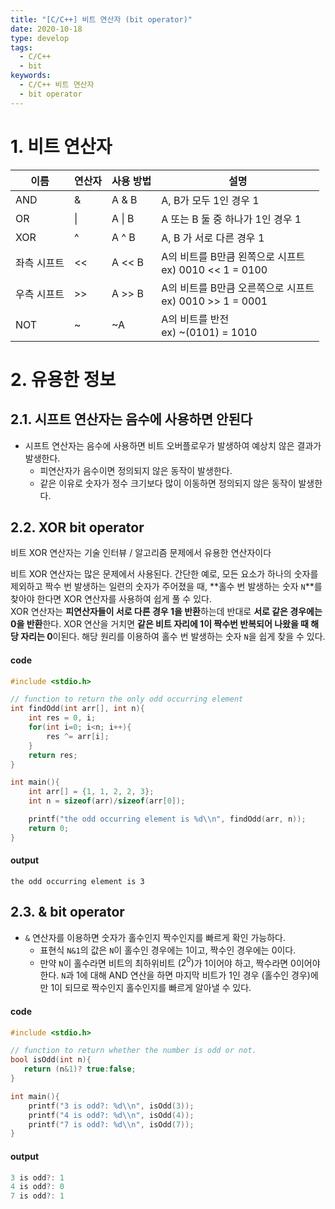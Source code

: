 ```yaml
---
title: "[C/C++] 비트 연산자 (bit operator)"
date: 2020-10-18
type: develop
tags:
  - C/C++
  - bit
keywords:
  - C/C++ 비트 연산자
  - bit operator
---
```



# 1. 비트 연산자


|     이름    |    연산자    |  사용 방법        | 설명                       |
|---------|-----------|-----------------|----------------------------------------|
| AND  | &    | A & B   | A, B가 모두 1인 경우 1  |
| OR   | \|   | A \| B  | A 또는 B 둘 중 하나가 1인 경우 1  |
| XOR  | ^    | A ^ B   | A, B 가 서로 다른 경우 1  |
| 좌측 시프트 | <<  | A << B  | A의 비트를 B만큼 왼쪽으로 시프트<br>ex) 0010 << 1 = 0100  |
| 우측 시프트 | >>  | A >> B  | A의 비트를 B만큼 오른쪽으로 시프트<br>ex) 0010 >> 1 = 0001  |
| NOT   | ~   | ~A  | A의 비트를 반전<br> ex) ~(0101) = 1010|




# 2. 유용한 정보


## 2.1. 시프트 연산자는 음수에 사용하면 안된다

- 시프트 연산자는 음수에 사용하면 비트 오버플로우가 발생하여 예상치 않은 결과가 발생한다.
  - 피연산자가 음수이면 정의되지 않은 동작이 발생한다.
  - 같은 이유로 숫자가 정수 크기보다 많이 이동하면 정의되지 않은 동작이 발생한다.



## 2.2. XOR bit operator

비트 XOR 연산자는 기술 인터뷰 / 알고리즘 문제에서 유용한 연산자이다

비트 XOR 연산자는 많은 문제에서 사용된다. 간단한 예로, 모든 요소가 하나의 숫자를 제외하고 짝수 번 발생하는 일련의 숫자가 주어졌을 때, **홀수 번 발생하는 숫자 `N`**를 찾아야 한다면 XOR 연산자를 사용하여 쉽게 풀 수 있다. <br>
XOR 연산자는 **피연산자들이 서로 다른 경우 1을 반환**하는데 반대로 **서로 같은 경우에는 0을 반환**한다. XOR 연산을 거치면 **같은 비트 자리에 1이 짝수번 반복되어 나왔을 때 해당 자리는 0**이된다. 해당 원리를 이용하여 홀수 번 발생하는 숫자 `N`을 쉽게 찾을 수 있다.


#### code

```cpp
#include <stdio.h>

// function to return the only odd occurring element
int findOdd(int arr[], int n){
    int res = 0, i;
    for(int i=0; i<n; i++){
        res ^= arr[i];
    }
    return res;
}

int main(){
    int arr[] = {1, 1, 2, 2, 3};
    int n = sizeof(arr)/sizeof(arr[0]);

    printf("the odd occurring element is %d\\n", findOdd(arr, n));
    return 0;
}
```

#### output

```
the odd occurring element is 3
```



## 2.3. & bit operator

- `&` 연산자를 이용하면 숫자가 홀수인지 짝수인지를 빠르게 확인 가능하다.
  - 표현식 ``N&1``의 값은 ``N``이 홀수인 경우에는 1이고, 짝수인 경우에는 0이다. 
  - 만약 `N`이 홀수라면 비트의 최하위비트 $(2^0)$가 1이어야 하고, 짝수라면 0이어야 한다. `N`과 1에 대해 AND 연산을 하면 마지막 비트가 1인 경우 (홀수인 경우)에만 1이 되므로 짝수인지 홀수인지를 빠르게 알아낼 수 있다.


#### code

```cpp
#include <stdio.h>

// function to return whether the number is odd or not.
bool isOdd(int n){
   return (n&1)? true:false;
}

int main(){
    printf("3 is odd?: %d\\n", isOdd(3));
    printf("4 is odd?: %d\\n", isOdd(4));
    printf("7 is odd?: %d\\n", isOdd(7));
}
```

#### output

```cpp
3 is odd?: 1
4 is odd?: 0
7 is odd?: 1
```